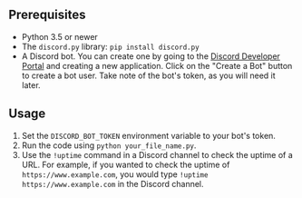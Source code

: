 ## Prerequisites

- Python 3.5 or newer
- The `discord.py` library: `pip install discord.py`
- A Discord bot. You can create one by going to the [Discord Developer Portal](https://discord.com/developers/applications) and creating a new application. Click on the "Create a Bot" button to create a bot user. Take note of the bot's token, as you will need it later.

## Usage

1. Set the `DISCORD_BOT_TOKEN` environment variable to your bot's token.
2. Run the code using `python your_file_name.py`.
3. Use the `!uptime` command in a Discord channel to check the uptime of a URL. For example, if you wanted to check the uptime of `https://www.example.com`, you would type `!uptime https://www.example.com` in the Discord channel.
